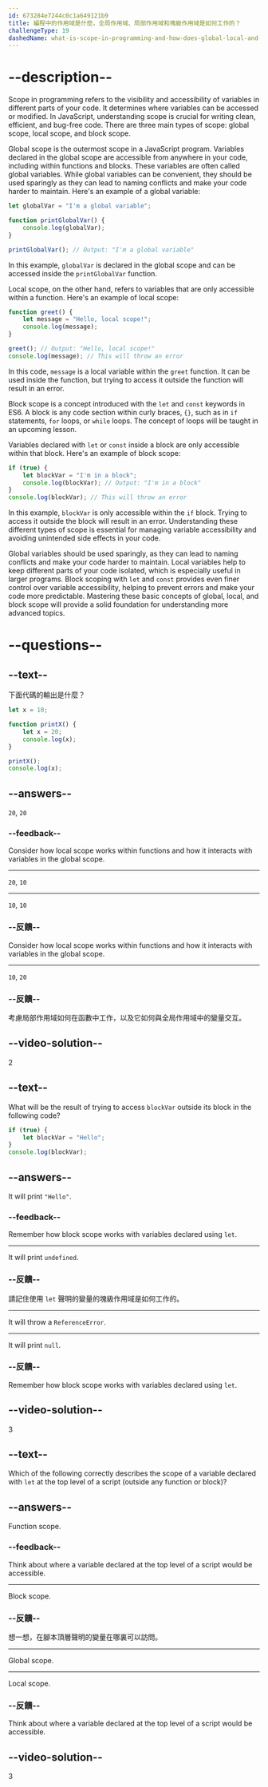 ```yaml
---
id: 673284e7244c0c1a649121b9
title: 編程中的作用域是什麼，全局作用域、局部作用域和塊級作用域是如何工作的？
challengeType: 19
dashedName: what-is-scope-in-programming-and-how-does-global-local-and-block-scope-work
---
```


# --description--

Scope in programming refers to the visibility and accessibility of variables in different parts of your code. It determines where variables can be accessed or modified. In JavaScript, understanding scope is crucial for writing clean, efficient, and bug-free code. There are three main types of scope: global scope, local scope, and block scope.

Global scope is the outermost scope in a JavaScript program. Variables declared in the global scope are accessible from anywhere in your code, including within functions and blocks. These variables are often called global variables. While global variables can be convenient, they should be used sparingly as they can lead to naming conflicts and make your code harder to maintain. Here's an example of a global variable:

```js
let globalVar = "I'm a global variable";

function printGlobalVar() {
    console.log(globalVar);
}

printGlobalVar(); // Output: "I'm a global variable"
```

In this example, `globalVar` is declared in the global scope and can be accessed inside the `printGlobalVar` function.

Local scope, on the other hand, refers to variables that are only accessible within a function. Here's an example of local scope:

```js
function greet() {
    let message = "Hello, local scope!";
    console.log(message);
}

greet(); // Output: "Hello, local scope!"
console.log(message); // This will throw an error
```

In this code, `message` is a local variable within the `greet` function. It can be used inside the function, but trying to access it outside the function will result in an error.

Block scope is a concept introduced with the `let` and `const` keywords in ES6. A block is any code section within curly braces, `{}`, such as in `if` statements, `for` loops, or `while` loops. The concept of loops will be taught in an upcoming lesson.

Variables declared with `let` or `const` inside a block are only accessible within that block. Here's an example of block scope:

```js
if (true) {
    let blockVar = "I'm in a block";
    console.log(blockVar); // Output: "I'm in a block"
}
console.log(blockVar); // This will throw an error
```

In this example, `blockVar` is only accessible within the `if` block. Trying to access it outside the block will result in an error. Understanding these different types of scope is essential for managing variable accessibility and avoiding unintended side effects in your code.

Global variables should be used sparingly, as they can lead to naming conflicts and make your code harder to maintain. Local variables help to keep different parts of your code isolated, which is especially useful in larger programs. Block scoping with `let` and `const` provides even finer control over variable accessibility, helping to prevent errors and make your code more predictable. Mastering these basic concepts of global, local, and block scope will provide a solid foundation for understanding more advanced topics.

# --questions--

## --text--

下面代碼的輸出是什麼？

```js
let x = 10;

function printX() {
    let x = 20;
    console.log(x);
}

printX();
console.log(x);
```

## --answers--

`20`, `20`

### --feedback--

Consider how local scope works within functions and how it interacts with variables in the global scope.

---

`20`, `10`

---

`10`, `10`

### --反饋--

Consider how local scope works within functions and how it interacts with variables in the global scope.

---

`10`, `20`

### --反饋--

考慮局部作用域如何在函數中工作，以及它如何與全局作用域中的變量交互。

## --video-solution--

2

## --text--

What will be the result of trying to access `blockVar` outside its block in the following code?

```js
if (true) {
    let blockVar = "Hello";
}
console.log(blockVar);
```

## --answers--

It will print `"Hello"`.

### --feedback--

Remember how block scope works with variables declared using `let`.

---

It will print `undefined`.

### --反饋--

請記住使用 `let` 聲明的變量的塊級作用域是如何工作的。

---

It will throw a `ReferenceError`.

---

It will print `null`.

### --反饋--

Remember how block scope works with variables declared using `let`.

## --video-solution--

3

## --text--

Which of the following correctly describes the scope of a variable declared with `let` at the top level of a script (outside any function or block)?

## --answers--

Function scope.

### --feedback--

Think about where a variable declared at the top level of a script would be accessible.

---

Block scope.

### --反饋--

想一想，在腳本頂層聲明的變量在哪裏可以訪問。

---

Global scope.

---

Local scope.

### --反饋--

Think about where a variable declared at the top level of a script would be accessible.

## --video-solution--

3
